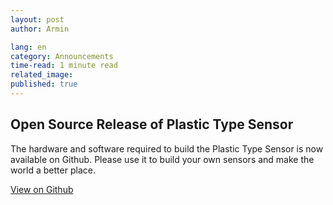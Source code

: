 ```yaml
---
layout: post
author: Armin

lang: en
category: Announcements
time-read: 1 minute read
related_image: 
published: true
---
```

## Open Source Release of Plastic Type Sensor

The hardware and software required to build the Plastic Type Sensor is now available on Github. 
Please use it to build your own sensors and make the world a better place. 

<a class="btn btn-outline-primary my-sm-3" href="https://github.com/arminstr/PlasticTypeSensor">View on Github</a>
